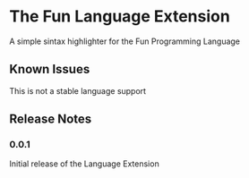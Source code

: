 # The Fun Language Extension

A simple sintax highlighter for the Fun Programming Language

## Known Issues

This is not a stable language support

## Release Notes

### 0.0.1

Initial release of the Language Extension
